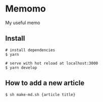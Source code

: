 # Memomo

My useful memo

## Install

```
# install dependencies
$ yarn

# serve with hot reload at localhost:3000
$ yarn develop

```

## How to add a new article

```
$ sh make-md.sh {article title}
```

